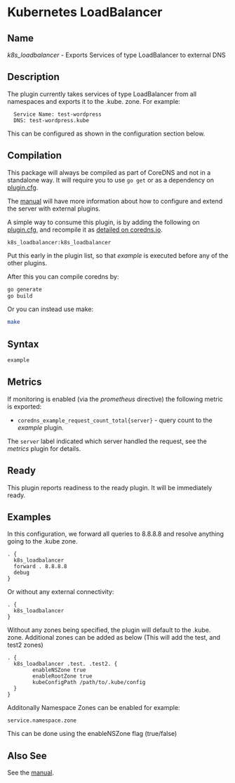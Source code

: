 # Kubernetes LoadBalancer

## Name

*k8s_loadbalancer* - Exports Services of type LoadBalancer to external DNS

## Description

The plugin currently takes services of type LoadBalancer from all namespaces and exports it to the .kube. zone.
For example:
```
  Service Name: test-wordpress
  DNS: test-wordpress.kube
```

This can be configured as shown in the configuration section below.

## Compilation

This package will always be compiled as part of CoreDNS and not in a standalone way. It will require you to use `go get` or as a dependency on [plugin.cfg](https://github.com/coredns/coredns/blob/master/plugin.cfg).

The [manual](https://coredns.io/manual/toc/#what-is-coredns) will have more information about how to configure and extend the server with external plugins.

A simple way to consume this plugin, is by adding the following on [plugin.cfg](https://github.com/coredns/coredns/blob/master/plugin.cfg), and recompile it as [detailed on coredns.io](https://coredns.io/2017/07/25/compile-time-enabling-or-disabling-plugins/#build-with-compile-time-configuration-file).

~~~
k8s_loadbalancer:k8s_loadbalancer
~~~

Put this early in the plugin list, so that *example* is executed before any of the other plugins.

After this you can compile coredns by:

``` sh
go generate
go build
```

Or you can instead use make:

``` sh
make
```

## Syntax

~~~ txt
example
~~~

## Metrics

If monitoring is enabled (via the *prometheus* directive) the following metric is exported:

* `coredns_example_request_count_total{server}` - query count to the *example* plugin.

The `server` label indicated which server handled the request, see the *metrics* plugin for details.

## Ready

This plugin reports readiness to the ready plugin. It will be immediately ready.

## Examples

In this configuration, we forward all queries to 8.8.8.8 and resolve anything going to the .kube zone.

~~~ corefile
. {
  k8s_loadbalancer
  forward . 8.8.8.8
  debug
}
~~~

Or without any external connectivity:

~~~ corefile
. {
  k8s_loadbalancer
}
~~~

Without any zones being specified, the plugin will default to the .kube. zone. 
Additional zones can be added as below (This will add the test, and test2 zones)

~~~ corefile
. {
  k8s_loadbalancer .test. .test2. {
        enableNSZone true
        enableRootZone true
        kubeConfigPath /path/to/.kube/config
  }
}
~~~

Additonally Namespace Zones can be enabled for example:
```
service.namespace.zone 
```
This can be done using the enableNSZone flag (true/false)

## Also See

See the [manual](https://coredns.io/manual).
